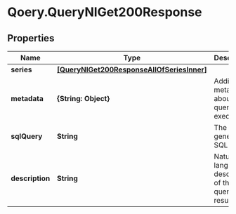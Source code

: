 # Qoery.QueryNlGet200Response

## Properties

Name | Type | Description | Notes
------------ | ------------- | ------------- | -------------
**series** | [**[QueryNlGet200ResponseAllOfSeriesInner]**](QueryNlGet200ResponseAllOfSeriesInner.md) |  | 
**metadata** | **{String: Object}** | Additional metadata about the query execution | [optional] 
**sqlQuery** | **String** | The generated SQL query | 
**description** | **String** | Natural language description of the query result | [optional] 


